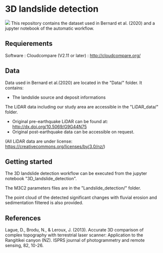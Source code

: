 # 3D landslide detection
![](figures/3D_landslide_detection.png)
This repository contains the dataset used in Bernard et al. (2020) and a jupyter notebook of the automatic workflow.


## Requierements
Software : Cloudcompare (V2.11 or later) : http://cloudcompare.org/

## Data 
Data used in Bernard et al.(2020) are located in the "Data/" folder. It contains:
* The landslide source and deposit informations 

The LiDAR data including our study area are accessible in the "LiDAR_data/" folder.
* Original pre-earthquake LiDAR can be found at: http://dx.doi.org/10.5069/G9G44N75 
* Original post-earthquake data can be accessible on request.  

(All LiDAR data are under license: https://creativecommons.org/licenses/by/3.0/nz/)

## Getting started
The 3D landslide detection workflow can be executed from the jupyter notebook "3D_landslide_detection". 

The M3C2 parameters files are in the "Landslide_detection/" folder. 

The point cloud of the detected significant changes with fluvial erosion and sedimentation filtered is also provided.


## References
Lague, D., Brodu, N., & Leroux, J. (2013). Accurate 3D comparison of complex topography with terrestrial laser scanner: Application to the Rangitikei canyon (NZ). ISPRS journal of photogrammetry and remote sensing, 82, 10-26.
